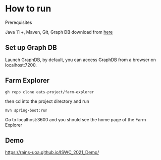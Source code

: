 # How to run

Prerequisites

Java 11 +,
Maven,
Git, 
Graph DB download from <a href="https://graphdb.ontotext.com/">here</a>

## Set up Graph DB
Launch GraphDB, by default, you can access GraphDB from a browser on localhost:7200.

## Farm Explorer

````
gh repo clone eats-project/farm-explorer
````

then cd into the project directory and run 

````
mvn spring-boot:run
````

Go to localhost:3600 and you should see the home page of the Farm Explorer


## Demo 

https://rains-uoa.github.io/ISWC_2021_Demo/
